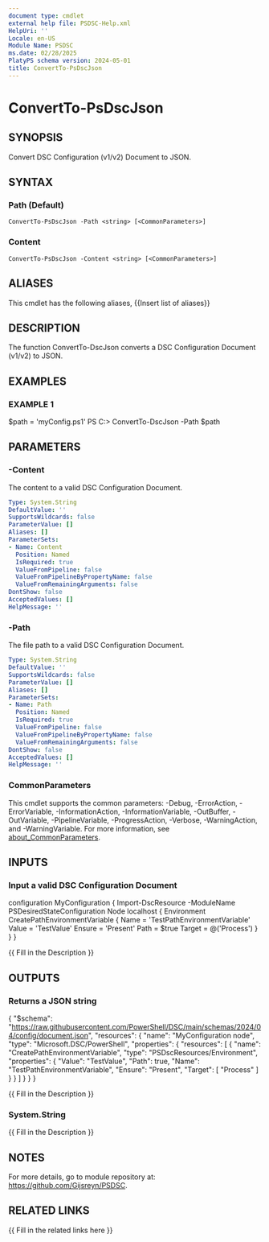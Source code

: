```yaml
---
document type: cmdlet
external help file: PSDSC-Help.xml
HelpUri: ''
Locale: en-US
Module Name: PSDSC
ms.date: 02/28/2025
PlatyPS schema version: 2024-05-01
title: ConvertTo-PsDscJson
---
```


# ConvertTo-PsDscJson

## SYNOPSIS

Convert DSC Configuration (v1/v2) Document to JSON.

## SYNTAX

### Path (Default)

```
ConvertTo-PsDscJson -Path <string> [<CommonParameters>]
```

### Content

```
ConvertTo-PsDscJson -Content <string> [<CommonParameters>]
```

## ALIASES

This cmdlet has the following aliases,
  {{Insert list of aliases}}

## DESCRIPTION

The function ConvertTo-DscJson converts a DSC Configuration Document (v1/v2) to JSON.

## EXAMPLES

### EXAMPLE 1

$path = 'myConfig.ps1'
PS C:\> ConvertTo-DscJson -Path $path

## PARAMETERS

### -Content

The content to a valid DSC Configuration Document.

```yaml
Type: System.String
DefaultValue: ''
SupportsWildcards: false
ParameterValue: []
Aliases: []
ParameterSets:
- Name: Content
  Position: Named
  IsRequired: true
  ValueFromPipeline: false
  ValueFromPipelineByPropertyName: false
  ValueFromRemainingArguments: false
DontShow: false
AcceptedValues: []
HelpMessage: ''
```

### -Path

The file path to a valid DSC Configuration Document.

```yaml
Type: System.String
DefaultValue: ''
SupportsWildcards: false
ParameterValue: []
Aliases: []
ParameterSets:
- Name: Path
  Position: Named
  IsRequired: true
  ValueFromPipeline: false
  ValueFromPipelineByPropertyName: false
  ValueFromRemainingArguments: false
DontShow: false
AcceptedValues: []
HelpMessage: ''
```

### CommonParameters

This cmdlet supports the common parameters: -Debug, -ErrorAction, -ErrorVariable,
-InformationAction, -InformationVariable, -OutBuffer, -OutVariable, -PipelineVariable,
-ProgressAction, -Verbose, -WarningAction, and -WarningVariable. For more information, see
[about_CommonParameters](https://go.microsoft.com/fwlink/?LinkID=113216).

## INPUTS

### Input a valid DSC Configuration Document

configuration MyConfiguration {
    Import-DscResource -ModuleName PSDesiredStateConfiguration
    Node localhost
    {
        Environment CreatePathEnvironmentVariable
        {
            Name = 'TestPathEnvironmentVariable'
            Value = 'TestValue'
            Ensure = 'Present'
            Path = $true
            Target = @('Process')
        }
    }
}

{{ Fill in the Description }}

## OUTPUTS

### Returns a JSON string

{
    "$schema": "https://raw.githubusercontent.com/PowerShell/DSC/main/schemas/2024/04/config/document.json",
    "resources": {
        "name": "MyConfiguration node",
        "type": "Microsoft.DSC/PowerShell",
        "properties": {
        "resources": [
            {
            "name": "CreatePathEnvironmentVariable",
            "type": "PSDscResources/Environment",
            "properties": {
                "Value": "TestValue",
                "Path": true,
                "Name": "TestPathEnvironmentVariable",
                "Ensure": "Present",
                "Target": [
                            "Process"
                        ]
                    }
                }
            ]
        }
    }
}

{{ Fill in the Description }}

### System.String

{{ Fill in the Description }}

## NOTES

For more details, go to module repository at: https://github.com/Gijsreyn/PSDSC.


## RELATED LINKS

{{ Fill in the related links here }}

